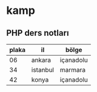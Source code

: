 # kamp
## PHP ders notları 

plaka | il |bölge
---|---|---|
06|ankara|içanadolu
34|istanbul|marmara
42|konya|içanadolu

